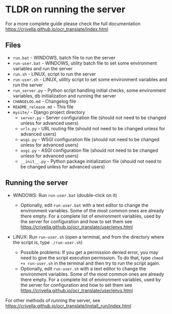# TLDR on running the server

For a more complete guide please check the full documentation https://crivella.github.io/ocr_translate/index.html

## Files

- `run.bat`           - WINDOWS, batch file to run the server
- `run-user.bat`      - WINDOWS, utility batch file to set some environment variables and run the server
- `run.sh`            - LINUX, script to run the server
- `run-user.sh`       - LINUX, utility script to set some environment variables and run the server
- `run_server.py`     - Python script handling initial checks, some environment variables, db initialization and running the server
- `CHANGELOG.md`      - Changelog file
- `README_release.md` - This file
- `mysite/`           - Django project directory
  - `server.py`         - Server configuration file (should not need to be changed unless for advanced users)
  - `urls.py`           - URL routing file (should not need to be changed unless for advanced users)
  - `wsgi.py`           - WSGI configuration file (should not need to be changed unless for advanced users)
  - `asgi.py`           - ASGI configuration file (should not need to be changed unless for advanced users)
  - `__init__.py`       - Python package initialization file (should not need to be changed unless for advanced users)

## Running the server

- WINDOWS: Run `run-user.bat` (double-click on it)
  - Optionally, edit `run-user.bat`  with a text editor to change the environment variables.
    Some of the most common ones are already there empty.
    For a complete list of environment variables, used by the server for configuration and how to set them see
    https://crivella.github.io/ocr_translate/user/envs.html

- LINUX: Run `run-user.sh` (open a terminal, and from the directory where the script is, type `./run-user.sh`)
  - Possible problems: If you get a permission denied error, you may need to give the script execution permission.
    To do that, type `chmod +x run-user.sh` in the terminal and then try to run the script again.
  - Optionally, edit `run-user.sh` with a text editor to change the environment variables.
    Some of the most common ones are already there empty.
    For a complete list of environment variables, used by the server for configuration and how to set them see
    https://crivella.github.io/ocr_translate/user/envs.html

For other methods of running the server, see https://crivella.github.io/ocr_translate/install_run/index.html
